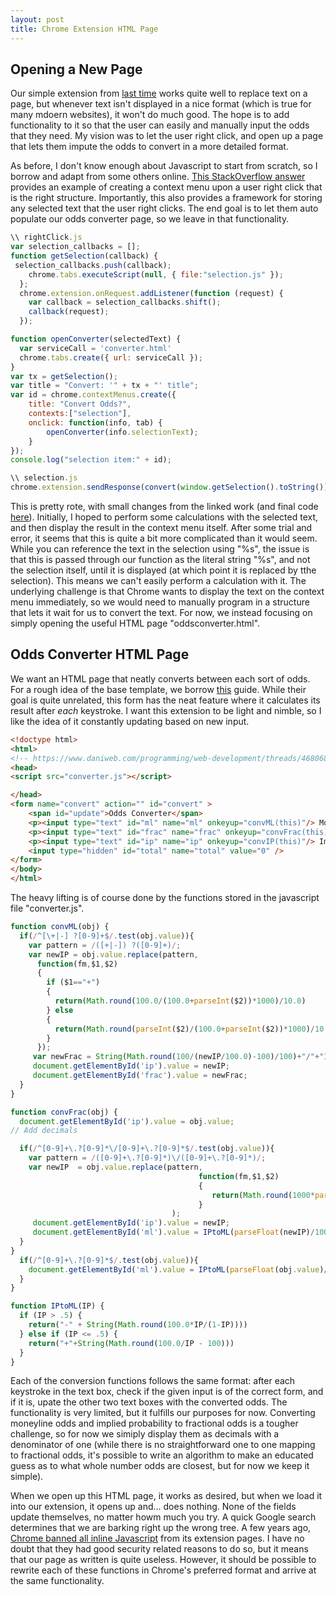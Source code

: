 ```yaml
---
layout: post
title: Chrome Extension HTML Page 
---
```


## Opening a New Page

Our simple extension from [last time](https://dylanpotteroconnell.github.io/bettingextension/) works quite well to replace text on a page, but whenever text isn't displayed in a nice format (which is true for many mdoern websites), it won't do much good. The hope is to add functionality to it so that the user can easily and manually input the odds that they need. My vision was to let the user right click, and open up a page that lets them impute the odds to convert in a more detailed format.

As before, I don't know enough about Javascript to start from scratch, so I borrow and adapt from some others online. [This StackOverflow answer](https://stackoverflow.com/questions/4376167/text-selection-and-display-in-context-menu-chrome-extension) provides an example of creating a context menu upon a user right click that is the right structure. Importantly, this also provides a framework for storing any selected text that the user right clicks. The end goal is to let them auto populate our odds converter page, so we leave in that functionality.

```javascript
\\ rightClick.js
var selection_callbacks = [];
function getSelection(callback) {
 selection_callbacks.push(callback);
    chrome.tabs.executeScript(null, { file:"selection.js" });
  };
  chrome.extension.onRequest.addListener(function (request) {
    var callback = selection_callbacks.shift();
    callback(request);
  });

function openConverter(selectedText) {
  var serviceCall = 'converter.html'
  chrome.tabs.create({ url: serviceCall });
}
var tx = getSelection();
var title = "Convert: '" + tx + "' title";
var id = chrome.contextMenus.create({
    title: "Convert Odds?",
    contexts:["selection"],
    onclick: function(info, tab) {
        openConverter(info.selectionText);
    }
});
console.log("selection item:" + id);
```

```javascript
\\ selection.js
chrome.extension.sendResponse(convert(window.getSelection().toString()));
```

This is pretty rote, with small changes from the linked work (and final code [here](https://github.com/dylanpotteroconnell/oddsextension/blob/master/replaceScript.js)). Initially, I hoped to perform some calculations with the selected text, and then display the result in the context menu itself. After some trial and error, it seems that this is quite a bit more complicated than it would seem. While you can reference the text in the selection using "%s", the issue is that this is passed through our function as the literal string "%s", and not the selection itself, until it is displayed (at which point it is replaced by tthe selection). This means we can't easily perform a calculation with it. The underlying challenge is that Chrome wants to display the text on the context menu immediately, so we would need to manually program in a structure that lets it wait for us to convert the text. For now, we instead focusing on simply opening the useful HTML page "oddsconverter.html".

## Odds Converter HTML Page

We want an HTML page that neatly converts between each sort of odds. For a rough idea of the base template, we borrow [this](https://www.daniweb.com/programming/web-development/threads/468068/auto-calculate-two-textfields) guide. While their goal is quite unrelated, this form has the neat feature where it calculates its result after *each* keystroke. I want this extension to be light and nimble, so I like the idea of it constantly updating based on new input.

```html
<!doctype html>
<html>
<!-- https://www.daniweb.com/programming/web-development/threads/468068/auto-calculate-two-textfields -->
<head>
<script src="converter.js"></script>

</head>
<form name="convert" action="" id="convert" >
    <span id="update">Odds Converter</span>
    <p><input type="text" id="ml" name="ml" onkeyup="convML(this)"/> Money Line </p>
    <p><input type="text" id="frac" name="frac" onkeyup="convFrac(this)"/> Fractional Odds </p>
    <p><input type="text" id="ip" name="ip" onkeyup="convIP(this)"/> Implied Probability </p>
    <input type="hidden" id="total" name="total" value="0" />
</form>
</body>
</html>
``` 
The heavy lifting is of course done by the functions stored in the javascript file "converter.js".

```javascript
function convML(obj) {
  if(/^[\+|-] ?[0-9]+$/.test(obj.value)){
    var pattern = /([+|-]) ?([0-9]+)/;
    var newIP = obj.value.replace(pattern,
      function(fm,$1,$2)
      {
        if ($1=="+")
        {
          return(Math.round(100.0/(100.0+parseInt($2))*1000)/10.0)
        } else
        {
          return(Math.round(parseInt($2)/(100.0+parseInt($2))*1000)/10.0)
        }
      });
     var newFrac = String(Math.round(100/(newIP/100.0)-100)/100)+"/"+"1";
     document.getElementById('ip').value = newIP;
     document.getElementById('frac').value = newFrac;
  }
}

function convFrac(obj) {
  document.getElementById('ip').value = obj.value;
// Add decimals

  if(/^[0-9]+\.?[0-9]*\/[0-9]+\.?[0-9]*$/.test(obj.value)){
    var pattern = /([0-9]+\.?[0-9]*)\/([0-9]+\.?[0-9]*)/;
    var newIP  = obj.value.replace(pattern,
                                          function(fm,$1,$2)
                                          {
                                             return(Math.round(1000*parseFloat($2)/(parseFloat($2)+parseFloat($1)))/10.0)
                                          }
                                    );
     document.getElementById('ip').value = newIP;
     document.getElementById('ml').value = IPtoML(parseFloat(newIP)/100.0);
  }
}
  if(/^[0-9]+\.?[0-9]*$/.test(obj.value)){
    document.getElementById('ml').value = IPtoML(parseFloat(obj.value)/100.0);
  }
}

function IPtoML(IP) {
  if (IP > .5) {
    return("-" + String(Math.round(100.0*IP/(1-IP))))
  } else if (IP <= .5) {
    return("+"+String(Math.round(100.0/IP - 100)))
  }
}
```

Each of the conversion functions follows the same format: after each keystroke in the text box, check if the given input is of the correct form, and if it is, upate the other two text boxes with the converted odds. The functionality is very limited, but it fulfills our purposes for now. Converting moneyline odds and implied probability to fractional odds is a tougher challenge, so for now we simiply display them as decimals with a denominator of one (while there is no straightforward one to one mapping to fractional odds, it's possible to write an algorithm to make an educated guess as to what whole number odds are closest, but for now we keep it simple).

When we open up this HTML page, it works as desired, but when we load it into our extension, it opens up and... does nothing. None of the fields update themselves, no matter howm much you try. A quick Google search determines that we are barking right up the wrong tree. A few years ago, [Chrome banned all inline Javascript](https://developer.chrome.com/extensions/contentSecurityPolicy#JSExecution) from its extension pages. I have no doubt that they had good security related reasons to do so, but it means that our page as written is quite useless. However, it should be possible to rewrite each of these functions in Chrome's preferred format and arrive at the same functionality.

